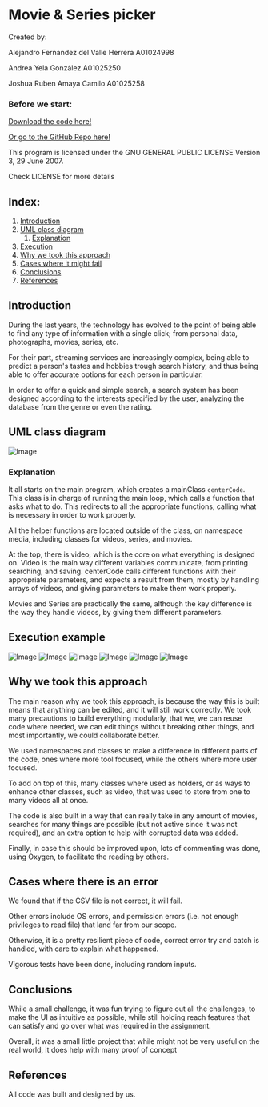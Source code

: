 # Movie & Series picker

Created by:

Alejandro Fernandez del Valle Herrera A01024998

Andrea Yela González A01025250

Joshua Ruben Amaya Camilo A01025258

### Before we start:
[Download the code here!](https://github.com/MrDrHax/movie-surf-in-c--/archive/refs/heads/main.zip)

[Or go to the GitHub Repo here!](https://github.com/MrDrHax/movie-surf-in-c--)

This program is licensed under the GNU GENERAL PUBLIC LICENSE Version 3, 29 June 2007. 

Check LICENSE for more details

## Index:

1. [Introduction](#Introduction)
1. [UML class diagram](#UML-class-diagram)
    1. [Explanation](##Explanation)
1. [Execution](<#Execution-example>)
1. [Why we took this approach](#Why-we-took-this-approach)
1. [Cases where it might fail](#Cases-where-there-is-an-error)
1. [Conclusions](#Conclusions)
1. [References](#References)

## Introduction

During the last years, the technology has evolved to the point of being able to find any type of information with a single click; from personal data, photographs, movies, series, etc.

For their part, streaming services are increasingly complex, being able to predict a person's tastes and hobbies trough search history, and thus being able to offer accurate options for each person in particular.

In order to offer a quick and simple search, a search system has been designed according to the interests specified by the user, analyzing the database from the genre or even the rating.


## UML class diagram

![Image](UMLDiagram.jpg)

### Explanation

It all starts on the main program, which creates a mainClass `centerCode`. This class is in charge of running the main loop, which calls a function that asks what to do. This redirects to all the appropriate functions, calling what is necessary in order to work properly.

All the helper functions are located outside of the class, on namespace media, including classes for videos, series, and movies. 

At the top, there is video, which is the core on what everything is designed on. Video is the main way different variables communicate, from printing searching, and saving. centerCode calls different functions with their appropriate parameters, and expects a result from them, mostly by handling arrays of videos, and giving parameters to make them work properly.

Movies and Series are practically the same, although the key difference is the way they handle videos, by giving them different parameters.

## Execution example

![Image](img/ss1.png)
![Image](img/ss2.png)
![Image](img/ss3.png)
![Image](img/ss5.png)
![Image](img/ss6.png)
![Image](img/ss7.png)

## Why we took this approach

The main reason why we took this approach, is because the way this is built means that anything can be edited, and it will still work correctly. We took many precautions to build everything modularly, that we, we can reuse code where needed, we can edit things without breaking other things, and most importantly, we could collaborate better.

We used namespaces and classes to make a difference in different parts of the code, ones where more tool focused, while the others where more user focused. 

To add on top of this, many classes where used as holders, or as ways to enhance other classes, such as video, that was used to store from one to many videos all at once. 

The code is also built in a way that can really take in any amount of movies, searches for many things are possible (but not active since it was not required), and an extra option to help with corrupted data was added.

Finally, in case this should be improved upon, lots of commenting was done, using Oxygen, to facilitate the reading by others.

## Cases where there is an error

We found that if the CSV file is not correct, it will fail.

Other errors include OS errors, and permission errors (i.e. not enough privileges to read file) that land far from our scope.

Otherwise, it is a pretty resilient piece of code, correct error try and catch is handled, with care to explain what happened.

Vigorous tests have been done, including random inputs.

## Conclusions

While a small challenge, it was fun trying to figure out all the challenges, to make the UI as intuitive as possible, while still holding reach features that can satisfy and go over what was required in the assignment.

Overall, it was a small little project that while might not be very useful on the real world, it does help with many proof of concept

## References

All code was built and designed by us.